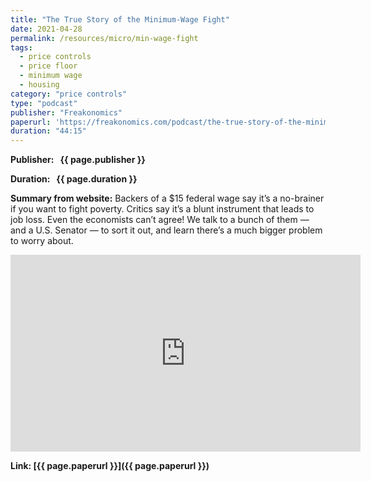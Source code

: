 ```yaml
---
title: "The True Story of the Minimum-Wage Fight"
date: 2021-04-28
permalink: /resources/micro/min-wage-fight
tags:
  - price controls
  - price floor
  - minimum wage
  - housing
category: "price controls"
type: "podcast"
publisher: "Freakonomics"
paperurl: 'https://freakonomics.com/podcast/the-true-story-of-the-minimum-wage-fight-ep-460/'
duration: "44:15"
---
```


<!-- Google tag (gtag.js) -->
<script async src="https://www.googletagmanager.com/gtag/js?id=G-Q95WSVMDNZ"></script>
<script>
  window.dataLayer = window.dataLayer || [];
  function gtag(){dataLayer.push(arguments);}
  gtag('js', new Date());

  gtag('config', 'G-Q95WSVMDNZ');
</script>


**<span class="bold-podcast">Publisher: </span>&nbsp;<span class="text-podcast"> {{ page.publisher }}</span>**

**<span class="bold-podcast">Duration: </span>&nbsp;<span class="text-podcast"> {{ page.duration }}</span>**

**<span class="bold-podcast">Summary from website:</span>**
Backers of a $15 federal wage say it’s a no-brainer if you want to fight poverty. Critics say it’s a blunt instrument that leads to job loss. Even the economists can’t agree! We talk to a bunch of them — and a U.S. Senator — to sort it out, and learn there’s a much bigger problem to worry about.


<iframe width="560" height="315" src="https://www.youtube.com/embed/zc3rhiVOBEw?si=LFeKPZHuG3W5nHTT" title="YouTube video player" frameborder="0" allow="accelerometer; autoplay; clipboard-write; encrypted-media; gyroscope; picture-in-picture; web-share" referrerpolicy="strict-origin-when-cross-origin" allowfullscreen></iframe>


**<span class="small-podcast">Link:</span>&nbsp;<span class="links-podcast">[{{ page.paperurl }}]({{ page.paperurl }})</span>**